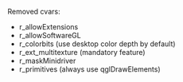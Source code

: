 Removed cvars:
* r_allowExtensions
* r_allowSoftwareGL
* r_colorbits (use desktop color depth by default)
* r_ext_multitexture (mandatory feature)
* r_maskMinidriver
* r_primitives (always use qglDrawElements)
